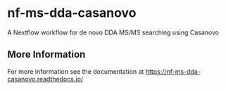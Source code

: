 # nf-ms-dda-casanovo
A Nextflow workflow for de novo DDA MS/MS searching using Casanovo

## More Information
For more information see the documentation at https://nf-ms-dda-casanovo.readthedocs.io/
